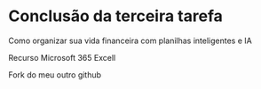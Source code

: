 # Conclusão da terceira tarefa
Como organizar sua vida financeira com planilhas inteligentes e IA

Recurso
Microsoft 365 Excell

Fork do meu outro github
